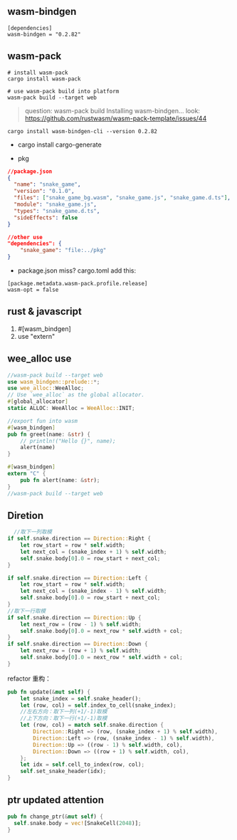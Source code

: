 ## wasm-bindgen

```
[dependencies]
wasm-bindgen = "0.2.82"
```

## wasm-pack

```shell
# install wasm-pack
cargo install wasm-pack

# use wasm-pack build into platform
wasm-pack build --target web
```

> question:
> wasm-pack build Installing wasm-bindgen...
> look: https://github.com/rustwasm/wasm-pack-template/issues/44

```shell
cargo install wasm-bindgen-cli --version 0.2.82
```

- cargo install cargo-generate

- pkg

```json
//package.json
{
  "name": "snake_game",
  "version": "0.1.0",
  "files": ["snake_game_bg.wasm", "snake_game.js", "snake_game.d.ts"],
  "module": "snake_game.js",
  "types": "snake_game.d.ts",
  "sideEffects": false
}
```

```json
//other use
"dependencies": {
    "snake_game": "file:../pkg"
}
```

- package.json miss?
  cargo.toml add this:

```
[package.metadata.wasm-pack.profile.release]
wasm-opt = false
```

## rust & javascript

1. #[wasm_bindgen]
2. use "extern"

## wee_alloc use

```rust
//wasm-pack build --target web
use wasm_bindgen::prelude::*;
use wee_alloc::WeeAlloc;
// Use `wee_alloc` as the global allocator.
#[global_allocator]
static ALLOC: WeeAlloc = WeeAlloc::INIT;

//export fun into wasm
#[wasm_bindgen]
pub fn greet(name: &str) {
    // println!("Hello {}", name);
    alert(name)
}

#[wasm_bindgen]
extern "C" {
    pub fn alert(name: &str);
}
//wasm-pack build --target web

```

## Diretion

```rust
  //取下一列取模
if self.snake.direction == Direction::Right {
    let row_start = row * self.width;
    let next_col = (snake_index + 1) % self.width;
    self.snake.body[0].0 = row_start + next_col;
}

if self.snake.direction == Direction::Left {
    let row_start = row * self.width;
    let next_col = (snake_index - 1) % self.width;
    self.snake.body[0].0 = row_start + next_col;
}
//取下一行取模
if self.snake.direction == Direction::Up {
    let next_row = (row - 1) % self.width;
    self.snake.body[0].0 = next_row * self.width + col;
}
if self.snake.direction == Direction::Down {
    let next_row = (row + 1) % self.width;
    self.snake.body[0].0 = next_row * self.width + col;
}
```
refactor 重构：
```rust
pub fn update(&mut self) {
    let snake_index = self.snake_header();
    let (row, col) = self.index_to_cell(snake_index);
    //左右方向：取下一列(+1/-1)取模
    //上下方向：取下一行(+1/-1)取模
    let (row, col) = match self.snake.direction {
        Direction::Right => (row, (snake_index + 1) % self.width),
        Direction::Left => (row, (snake_index - 1) % self.width),
        Direction::Up => ((row - 1) % self.width, col),
        Direction::Down => ((row + 1) % self.width, col),
    };
    let idx = self.cell_to_index(row, col);
    self.set_snake_header(idx);
}

```

## ptr updated attention

```rust
pub fn change_ptr(&mut self) {
  self.snake.body = vec![SnakeCell(2048)];
}
```

```js

```
